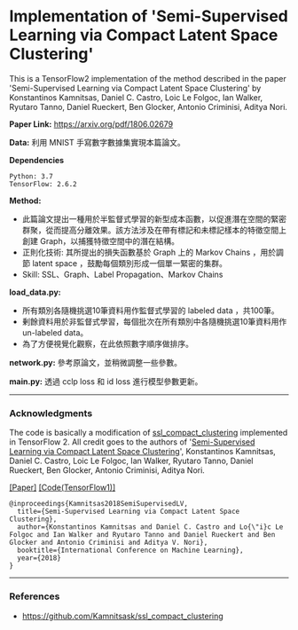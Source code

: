# Implementation of 'Semi-Supervised Learning via Compact Latent Space Clustering'

This is a TensorFlow2 implementation of the method described in the paper 'Semi-Supervised Learning via Compact Latent Space Clustering' by Konstantinos Kamnitsas, Daniel C. Castro, Loic Le Folgoc, Ian Walker, Ryutaro Tanno, Daniel Rueckert, Ben Glocker, Antonio Criminisi, Aditya Nori.

**Paper Link:** https://arxiv.org/pdf/1806.02679

**Data:** 利用 MNIST 手寫數字數據集實現本篇論文。

**Dependencies**
```
Python: 3.7
TensorFlow: 2.6.2
```

**Method:**
- 此篇論文提出一種用於半監督式學習的新型成本函數，以促進潛在空間的緊密群聚，從而提高分離效果。該方法涉及在帶有標記和未標記樣本的特徵空間上創建 Graph，以捕獲特徵空間中的潛在結構。
- 正則化技術: 其所提出的損失函數基於 Graph 上的 Markov Chains ，用於調節 latent space ，鼓勵每個類別形成一個單一緊密的集群。
- Skill: SSL、Graph、Label Propagation、Markov Chains

**load_data.py:**
- 所有類別各隨機挑選10筆資料用作監督式學習的 labeled data ，共100筆。
- 剰餘資料用於非監督式學習，每個批次在所有類別中各隨機挑選10筆資料用作 un-labeled data。
- 為了方便視覺化觀察，在此依照數字順序做排序。

**network.py:** 參考原論文，並稍微調整一些參數。

**main.py:** 透過 cclp loss 和 id loss 進行模型參數更新。



---
### Acknowledgments
The code is basically a modification of [ssl_compact_clustering](https://github.com/Kamnitsask/ssl_compact_clustering) implemented in TensorFlow 2. All credit goes to the authors of '[Semi-Supervised Learning via Compact Latent Space Clustering](https://arxiv.org/abs/1806.02679)', Konstantinos Kamnitsas, Daniel C. Castro, Loic Le Folgoc, Ian Walker, Ryutaro Tanno, Daniel Rueckert, Ben Glocker, Antonio Criminisi, Aditya Nori.

[[Paper]](https://arxiv.org/abs/1806.02679) 
[[Code(TensorFlow1)]](https://github.com/Kamnitsask/ssl_compact_clustering)
```
@inproceedings{Kamnitsas2018SemiSupervisedLV,
  title={Semi-Supervised Learning via Compact Latent Space Clustering},
  author={Konstantinos Kamnitsas and Daniel C. Castro and Lo{\"i}c Le Folgoc and Ian Walker and Ryutaro Tanno and Daniel Rueckert and Ben Glocker and Antonio Criminisi and Aditya V. Nori},
  booktitle={International Conference on Machine Learning},
  year={2018}
}
```


---
### References
- https://github.com/Kamnitsask/ssl_compact_clustering

